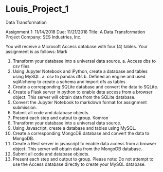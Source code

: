 # Louis_Project_1
Data Transformation

Assignment 1:	11/14/2018
Due:		11/21/2018
Title:		A Data Transformation Project
Company:	SES Industries, Inc.

You will receive a Microsoft Access database with four (4) tables. Your assignment is as follows:
Mark
1.	Transform your database into a universal data source.
a.	Access dbs to csv files
2.	Using Jupyter Notebook and iPython, create a database and tables using MySQL.
a.	csv to pandas dfs
b.	Defined an engine and used sqlAlchemy to create a schema and import dfs as tables
3.	Create a corresponding SQLite database and convert the data to SQLite.
4.	Create a Flask server in python to enable data access from a browser object. This server will obtain data from the SQLite database.
5.	Convert the Jupyter Notebook to markdown format for assignment submission.
6.	Submit all code and database objects.
7.	Present each step and output to group.
Komron
1.	Transform your database into a universal data source.
2.	Using Javascript, create a database and tables using MySQL.
3.	Create a corresponding MongoDB database and convert the data to MongoDB.
4.	Create a Rest server in javascript to enable data access from a browser object. This server will obtain data from the MongoDB database.
5.	Submit all code and database objects.
6.	Present each step and output to group.
Please note:	Do not attempt to use the Access database directly to create your MySQL database.


